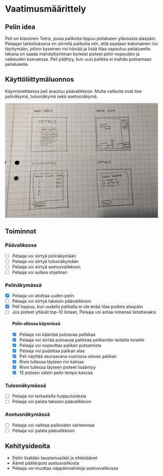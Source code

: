 # Vaatimusmäärittely

## Pelin idea

Peli on klassinen Tetris, jossa palikoita tippuu pelialueen yläosasta alaspäin. Pelaajan tarkoituksena on siirrellä palikoita niin, että saadaan kokonainen rivi täyttymään, jolloin kyseinen rivi häviää ja lisää tilaa vapautuu pelialueelle. Ideana on saada mahdollisimman korkeat pisteet pelin nopeuden ja vaikeuden kasvaessa. Peli päättyy, kun uusi palikka ei mahdu putoamaan pelialueelle.

## Käyttöliittymäluonnos

Käynnistettäessa peli avautuu päävalikkoon. Muita valikoita ovat itse pelinäkymä, tulosnäkymä sekä asetusnäkymä.

<img src="https://raw.githubusercontent.com/ajperttula/ot-harjoitustyo/master/dokumentaatio/kuvat/kayttoliittyma.jpeg" width="750">

## Toiminnot

### Päävalikossa
- [ ] Pelaaja voi siirtyä pelinäkymään
- [ ] Pelaaja voi siirtyä tulosnäkymään
- [ ] Pelaaja voi siirtyä asetusvalikkoon
- [ ] Pelaaja voi sulkea ohjelman

### Pelinäkymässä
- [x] Pelaaja voi aloittaa uuden pelin
- [ ] Pelaaja voi siirtyä takaisin päävalikkoon
- [x] Peli loppuu, kun uudella palikalla ei ole enää tilaa pudota alaspäin
- [ ] Jos pisteet yltävät top-10 listaan, Pelaaja voi antaa nimensä listattavaksi
  #### Pelin ollessa käynnissä
  - [x] Pelaaja voi kääntää putoavaa palikkaa
  - [x] Pelaaja voi siirtää putoavaa palikkaa pelikentän laidalta toiselle
  - [x] Pelaaja voi nopeuttaa palikan putoamista
  - [x] Pelaaja voi pudottaa palikan alas
  - [x] Peli näyttää seuraavana vuorossa olevan palikan
  - [x] Rivin tullessa täyteen rivi katoaa
  - [x] Rivin tullessa täyteen pisteet lisääntyy
  - [x] 15 pisteen välein pelin tempo kasvaa

### Tulosnäkymässä
- [ ] Pelaaja voi tarkastella huipputuloksia
- [ ] Pelaaja voi palata takaisin päävalikkoon

### Asetusnäkymässä
- [ ] Pelaaja voi vaihtaa palikoiden väriteemaa
- [ ] Pelaaja voi palata päävalikkoon

## Kehitysideoita
* Peliin lisätään taustamusiikki ja efektiäänet
* Äänet päälle/pois asetusvalikosta
* Pelaaja voi muuttaa näppäinvalintoja asetusvalikossa

